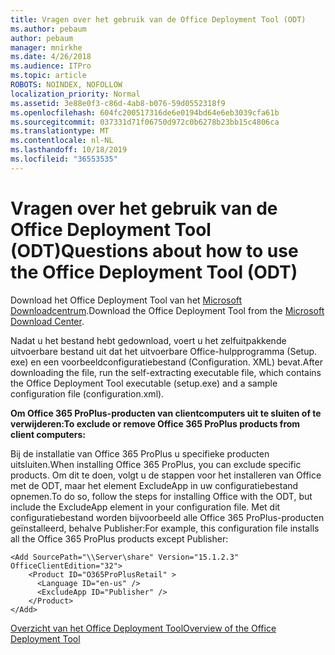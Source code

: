 ```yaml
---
title: Vragen over het gebruik van de Office Deployment Tool (ODT)
ms.author: pebaum
author: pebaum
manager: mnirkhe
ms.date: 4/26/2018
ms.audience: ITPro
ms.topic: article
ROBOTS: NOINDEX, NOFOLLOW
localization_priority: Normal
ms.assetid: 3e88e0f3-c86d-4ab8-b076-59d0552318f9
ms.openlocfilehash: 604fc200517316de6e0194bd64e6eb3039cfa61b
ms.sourcegitcommit: 037331d71f06750d972c0b6278b23bb15c4806ca
ms.translationtype: MT
ms.contentlocale: nl-NL
ms.lasthandoff: 10/18/2019
ms.locfileid: "36553535"
---
```

# <a name="questions-about-how-to-use-the-office-deployment-tool-odt"></a><span data-ttu-id="8e108-102">Vragen over het gebruik van de Office Deployment Tool (ODT)</span><span class="sxs-lookup"><span data-stu-id="8e108-102">Questions about how to use the Office Deployment Tool (ODT)</span></span>

<span data-ttu-id="8e108-103">Download het Office Deployment Tool van het [Microsoft Downloadcentrum](http://go.microsoft.com/fwlink/p/?LinkID=626065).</span><span class="sxs-lookup"><span data-stu-id="8e108-103">Download the Office Deployment Tool from the [Microsoft Download Center](http://go.microsoft.com/fwlink/p/?LinkID=626065).</span></span>
  
<span data-ttu-id="8e108-104">Nadat u het bestand hebt gedownload, voert u het zelfuitpakkende uitvoerbare bestand uit dat het uitvoerbare Office-hulpprogramma (Setup. exe) en een voorbeeldconfiguratiebestand (Configuration. XML) bevat.</span><span class="sxs-lookup"><span data-stu-id="8e108-104">After downloading the file, run the self-extracting executable file, which contains the Office Deployment Tool executable (setup.exe) and a sample configuration file (configuration.xml).</span></span>
  
 <span data-ttu-id="8e108-105">**Om Office 365 ProPlus-producten van clientcomputers uit te sluiten of te verwijderen:**</span><span class="sxs-lookup"><span data-stu-id="8e108-105">**To exclude or remove Office 365 ProPlus products from client computers:**</span></span>
  
<span data-ttu-id="8e108-106">Bij de installatie van Office 365 ProPlus u specifieke producten uitsluiten.</span><span class="sxs-lookup"><span data-stu-id="8e108-106">When installing Office 365 ProPlus, you can exclude specific products.</span></span> <span data-ttu-id="8e108-107">Om dit te doen, volgt u de stappen voor het installeren van Office met de ODT, maar het element ExcludeApp in uw configuratiebestand opnemen.</span><span class="sxs-lookup"><span data-stu-id="8e108-107">To do so, follow the steps for installing Office with the ODT, but include the ExcludeApp element in your configuration file.</span></span> <span data-ttu-id="8e108-108">Met dit configuratiebestand worden bijvoorbeeld alle Office 365 ProPlus-producten geïnstalleerd, behalve Publisher:</span><span class="sxs-lookup"><span data-stu-id="8e108-108">For example, this configuration file installs all the Office 365 ProPlus products except Publisher:</span></span>
  
```
<Add SourcePath="\\Server\share" Version="15.1.2.3" OfficeClientEdition="32">
    <Product ID="O365ProPlusRetail" >
      <Language ID="en-us" />
      <ExcludeApp ID="Publisher" />
    </Product>
</Add>
```

[<span data-ttu-id="8e108-109">Overzicht van het Office Deployment Tool</span><span class="sxs-lookup"><span data-stu-id="8e108-109">Overview of the Office Deployment Tool</span></span>](https://docs.microsoft.com/deployoffice/overview-of-the-office-2016-deployment-tool)
  


